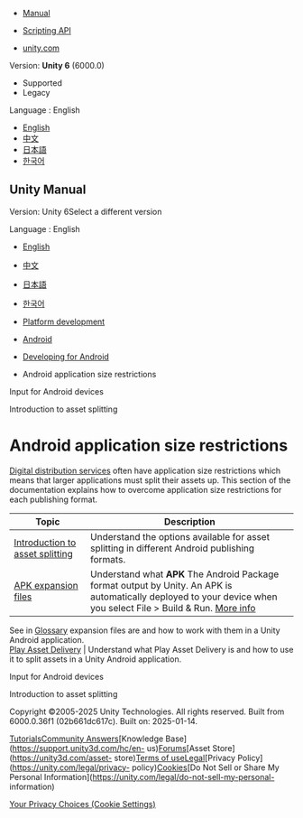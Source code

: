 [](https://docs.unity3d.com)

  * [Manual](../Manual/index.html)
  * [Scripting API](../ScriptReference/index.html)

  * [unity.com](https://unity.com/)

Version: **Unity 6** (6000.0)

  * Supported
  * Legacy

Language : English

  * [English](/Manual/android-application-size-restrictions.html)
  * [中文](/cn/current/Manual/android-application-size-restrictions.html)
  * [日本語](/ja/current/Manual/android-application-size-restrictions.html)
  * [한국어](/kr/current/Manual/android-application-size-restrictions.html)

[](https://docs.unity3d.com)

## Unity Manual

Version: Unity 6Select a different version

Language : English

  * [English](/Manual/android-application-size-restrictions.html)
  * [中文](/cn/current/Manual/android-application-size-restrictions.html)
  * [日本語](/ja/current/Manual/android-application-size-restrictions.html)
  * [한국어](/kr/current/Manual/android-application-size-restrictions.html)

  * [Platform development ](PlatformSpecific.html)
  * [Android](android.html)
  * [Developing for Android](android-developing.html)
  * Android application size restrictions

[](android-input.html)

Input for Android devices

[](android-asset-splitting.html)

Introduction to asset splitting

# Android application size restrictions

[Digital distribution services](android-distribution.html) often have
application size restrictions which means that larger applications must split
their assets up. This section of the documentation explains how to overcome
application size restrictions for each publishing format.

**Topic** | **Description**  
---|---  
[Introduction to asset splitting](android-asset-splitting.html) | Understand the options available for asset splitting in different Android publishing formats.  
[APK expansion files](android-OBBsupport.html) | Understand what **APK** The Android Package format output by Unity. An APK is automatically deployed to your device when you select File > Build & Run. [More info](android-BuildProcess.html)  
See in [Glossary](Glossary.html#APK) expansion files are and how to work with
them in a Unity Android application.  
[Play Asset Delivery](play-asset-delivery.html) | Understand what Play Asset Delivery is and how to use it to split assets in a Unity Android application.  
  
[](android-input.html)

Input for Android devices

[](android-asset-splitting.html)

Introduction to asset splitting

Copyright ©2005-2025 Unity Technologies. All rights reserved. Built from
6000.0.36f1 (02b661dc617c). Built on: 2025-01-14.

[Tutorials](https://learn.unity.com/)[Community
Answers](https://answers.unity3d.com)[Knowledge
Base](https://support.unity3d.com/hc/en-
us)[Forums](https://forum.unity3d.com)[Asset Store](https://unity3d.com/asset-
store)[Terms of
use](https://docs.unity3d.com/Manual/TermsOfUse.html)[Legal](https://unity.com/legal)[Privacy
Policy](https://unity.com/legal/privacy-
policy)[Cookies](https://unity.com/legal/cookie-policy)[Do Not Sell or Share
My Personal Information](https://unity.com/legal/do-not-sell-my-personal-
information)

[Your Privacy Choices (Cookie Settings)](javascript:void\(0\);)

